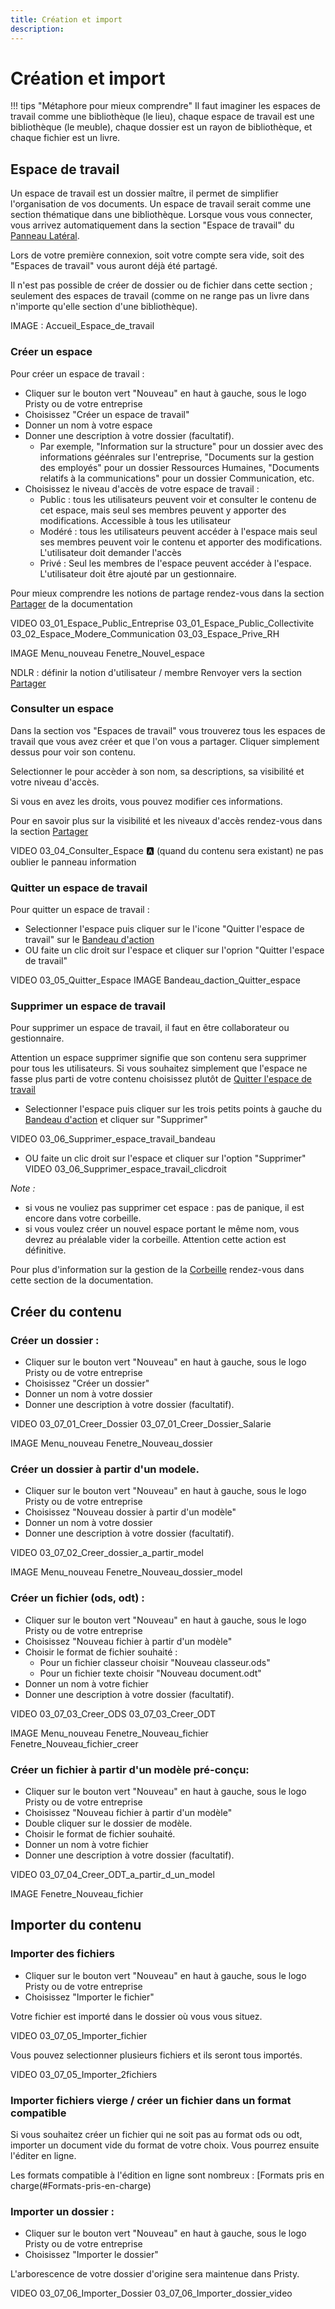 ```yaml
---
title: Création et import
description:
---
```

# Création et import

!!! tips "Métaphore pour mieux comprendre"
    Il faut imaginer les espaces de travail comme une bibliothèque (le lieu), chaque espace de travail est une bibliothèque (le meuble), chaque dossier est un rayon de bibliothèque, et chaque fichier est un livre.

## Espace de travail

Un espace de travail est un dossier maître, il permet de simplifier l'organisation de vos documents.
Un espace de travail serait comme une section thématique dans une bibliothèque.
Lorsque vous vous connecter, vous arrivez automatiquement dans la section "Espace de travail" du [Panneau Latéral](#2-Panneau-latéral).

Lors de votre première connexion, soit votre compte sera vide, soit des "Espaces de travail" vous auront déjà été partagé.

Il n'est pas possible de créer de dossier ou de fichier dans cette section ; seulement des espaces de travail (comme on ne range pas un livre dans n'importe qu'elle section d'une bibliothèque).

IMAGE : Accueil_Espace_de_travail

### Créer un espace
Pour créer un espace de travail :
- Cliquer sur le bouton vert "Nouveau" en haut à gauche, sous le logo Pristy ou de votre entreprise
- Choisissez "Créer un espace de travail"
- Donner un nom à votre espace
- Donner une description à votre dossier (facultatif).
    - Par exemple, "Information sur la structure" pour un dossier avec des informations géénrales sur l'entreprise, "Documents sur la gestion des employés" pour un dossier Ressources Humaines, "Documents relatifs à la communications" pour un dossier Communication, etc.
- Choisissez le niveau d'accès de votre espace de travail :
    - Public : tous les utilisateurs peuvent voir et consulter le contenu de cet espace, mais seul ses membres peuvent y apporter des modifications.
Accessible à tous les utilisateur
    - Modéré : tous les utilisateurs peuvent accéder à l'espace mais seul ses membres peuvent voir le contenu et apporter des modifications.
L'utilisateur doit demander l'accès
    - Privé : Seul les membres de l'espace peuvent accéder à l'espace.
L'utilisateur doit être ajouté par un gestionnaire.

Pour mieux comprendre les notions de partage rendez-vous dans la section [Partager](#5-Partager) de la documentation

VIDEO
03_01_Espace_Public_Entreprise
03_01_Espace_Public_Collectivite
03_02_Espace_Modere_Communication
03_03_Espace_Prive_RH

IMAGE
Menu_nouveau
Fenetre_Nouvel_espace

NDLR : définir la notion d'utilisateur / membre
Renvoyer vers la section [Partager](#5-Partager)

### Consulter un espace

Dans la section vos "Espaces de travail" vous trouverez tous les espaces de travail que vous avez créer et que l'on vous a partager. Cliquer simplement dessus pour voir son contenu.

Selectionner le pour accèder à son nom, sa descriptions, sa visibilité et votre niveau d'accès.

Si vous en avez les droits, vous pouvez modifier ces informations.

Pour en savoir plus sur la visibilité et les niveaux d'accès rendez-vous dans la section [Partager](#5-Partager)

VIDEO 03_04_Consulter_Espace :a: (quand du contenu sera existant) ne pas oublier le panneau information

### Quitter un espace de travail

Pour quitter un espace de travail :
- Selectionner l'espace puis cliquer sur le l'icone "Quitter l'espace de travail" sur le [Bandeau d'action](#4-Bandeau-d'action)
- OU faite un clic droit sur l'espace et cliquer sur l'oprion "Quitter l'espace de travail"

VIDEO 03_05_Quitter_Espace
IMAGE Bandeau_daction_Quitter_espace

### Supprimer un espace de travail
Pour supprimer un espace de travail, il faut en être collaborateur ou gestionnaire.

Attention un espace supprimer signifie que son contenu sera supprimer pour tous les utilisateurs. Si vous souhaitez simplement que l'espace ne fasse plus parti de votre contenu choisissez plutôt de [Quitter l'espace de travail](#Quitter-un-espace-de-travail)

- Selectionner l'espace puis cliquer sur les trois petits points à gauche du [Bandeau d'action](#4-Bandeau-d%E2%80%99action) et cliquer sur "Supprimer"

VIDEO 03_06_Supprimer_espace_travail_bandeau
- OU faite un clic droit sur l'espace et cliquer sur l'option "Supprimer"
VIDEO 03_06_Supprimer_espace_travail_clicdroit

*Note :*
- si vous ne vouliez pas supprimer cet espace : pas de panique, il est encore dans votre corbeille.
- si vous voulez créer un nouvel espace portant le même nom, vous devrez au préalable vider la corbeille. Attention cette action est définitive.

Pour plus d'information sur la gestion de la [Corbeille](Corbeille) rendez-vous dans cette section de la documentation.

## Créer du contenu

### Créer un dossier :
- Cliquer sur le bouton vert "Nouveau" en haut à gauche, sous le logo Pristy ou de votre entreprise
- Choisissez "Créer un dossier"
- Donner un nom à votre dossier
- Donner une description à votre dossier (facultatif).

VIDEO
03_07_01_Creer_Dossier
03_07_01_Creer_Dossier_Salarie

IMAGE
Menu_nouveau
Fenetre_Nouveau_dossier

### Créer un dossier à partir d'un modele.
- Cliquer sur le bouton vert "Nouveau" en haut à gauche, sous le logo Pristy ou de votre entreprise
- Choisissez "Nouveau dossier à partir d'un modèle"
- Donner un nom à votre dossier
- Donner une description à votre dossier (facultatif).

VIDEO
03_07_02_Creer_dossier_a_partir_model

IMAGE
Menu_nouveau
Fenetre_Nouveau_dossier_model

### Créer un fichier (ods, odt) :
- Cliquer sur le bouton vert "Nouveau" en haut à gauche, sous le logo Pristy ou de votre entreprise
- Choisissez "Nouveau fichier à partir d'un modèle"
- Choisir le format de fichier souhaité :
    - Pour un fichier classeur choisir "Nouveau classeur.ods"
    - Pour un fichier texte choisir "Nouveau document.odt"
- Donner un nom à votre fichier
- Donner une description à votre dossier (facultatif).

VIDEO
03_07_03_Creer_ODS
03_07_03_Creer_ODT

IMAGE
Menu_nouveau
Fenetre_Nouveau_fichier
Fenetre_Nouveau_fichier_creer

### Créer un fichier à partir d'un modèle pré-conçu:
- Cliquer sur le bouton vert "Nouveau" en haut à gauche, sous le logo Pristy ou de votre entreprise
- Choisissez "Nouveau fichier à partir d'un modèle"
- Double cliquer sur le dossier de modèle.
- Choisir le format de fichier souhaité.
- Donner un nom à votre fichier
- Donner une description à votre dossier (facultatif).

VIDEO
03_07_04_Creer_ODT_a_partir_d_un_model

IMAGE Fenetre_Nouveau_fichier

## Importer du contenu

### Importer des fichiers
- Cliquer sur le bouton vert "Nouveau" en haut à gauche, sous le logo Pristy ou de votre entreprise
- Choisissez "Importer le fichier"

Votre fichier est importé dans le dossier où vous vous situez.

VIDEO
03_07_05_Importer_fichier

Vous pouvez selectionner plusieurs fichiers et ils seront tous importés.

VIDEO
03_07_05_Importer_2fichiers

### Importer fichiers vierge / créer un fichier dans un format compatible

Si vous souhaitez créer un fichier qui ne soit pas au format ods ou odt, importer un document vide du format de votre choix. Vous pourrez ensuite l'éditer en ligne.

Les formats compatible à l'édition en ligne sont nombreux : [Formats pris en charge(#Formats-pris-en-charge)

### Importer un dossier :
- Cliquer sur le bouton vert "Nouveau" en haut à gauche, sous le logo Pristy ou de votre entreprise
- Choisissez "Importer le dossier"

L'arborescence de votre dossier d'origine sera maintenue dans Pristy.

VIDEO
03_07_06_Importer_Dossier
03_07_06_Importer_dossier_video

